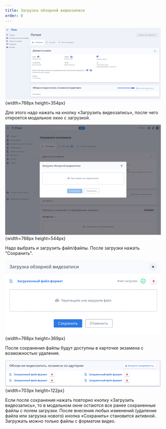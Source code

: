 ```yaml
---
title: Загрузка обзорной видеозаписи
order: 8
---
```


![](./zagruzka-obzornoi-videozapisi.png){width=768px height=354px}

Для этого надо нажать на кнопку «Загрузить видеозапись», после чего откроется модальное окно с загрузкой.

![](./zagruzka-obzornoi-videozapisi-2.png){width=768px height=544px}

Надо выбрать и загрузить файл/файлы. После загрузки нажать "Сохранить".

![](./zagruzka-obzornoi-videozapisi-3.png){width=768px height=369px}

После сохранения файлы будут доступны в карточке экзамена с возможностью удаления.

![](./zagruzka-obzornoi-videozapisi-4.png){width=703px height=122px}

Если после сохранения нажать повторно кнопку «Загрузить видеозапись», то в модальном окне остаются все ранее сохраненные файлы с полем загрузки. После внесения любых изменений (удаление файла или загрузка нового) кнопка «Сохранить» становится активной. Загружать можно только файлы с форматом видео.
